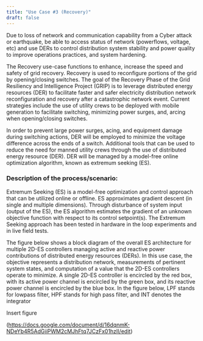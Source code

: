 ```yaml
---
title: "Use Case #3 (Recovery)"
draft: false
---
```

Due to loss of network and communication capability from a Cyber
attack or earthquake, be able to access status of network (powerflows, voltage, etc) and
use DERs to control distribution system stability and power quality to improve operations
practices, and system hardening.

The Recovery use-case functions to enhance, increase the speed and safety of grid recovery. Recovery is used to reconfigure portions of the grid by opening/closing switches. The goal of the Recovery Phase of the Grid Resiliency and Intelligence Project (GRIP) is to leverage distributed energy resources (DER) to facilitate faster and safer electricity distribution network reconfiguration and recovery after a catastrophic network event. Current strategies include the use of utility crews to be deployed with mobile generation to facilitate switching, minimizing power surges, and, arcing when opening/closing switches.

In order to prevent large power surges, acing, and equipment damage during switching actions, DER will be employed to minimize the voltage difference across the ends of a switch. Additional tools that can be used to reduce the need for manned utility crews through the use of distributed energy resource (DER).  DER will be managed by a model-free online optimization algorithm, known as extremum seeking (ES).


### Description of the process/scenario:
Extremum Seeking (ES) is a model-free optimization and control approach that can be utilized online or offline. ES approximates gradient descent (in single and multiple dimensions). Through disturbance of system input (output of the ES), the ES algorithm estimates the gradient of an unknown objective function with respect to its control setpoint(s). The Extremum Seeking approach has been tested in hardware in the loop experiments and in live field tests.

The figure below shows a block diagram of the overall ES architecture for multiple 2D-ES controllers managing active and reactive power contributions of distributed energy resources (DERs). In this use case, the objective represents a distribution network, measurements of pertinent system states, and computation of a value that the 2D-ES controllers operate to minimize. A single 2D-ES controller is encircled by the red box, with its active power channel is encircled by the green box, and its reactive power channel is encircled by the blue box. In the figure below, LPF stands for lowpass filter, HPF stands for high pass filter, and INT denotes the integrator

Insert figure

(https://docs.google.com/document/d/16dqnmK-NDeYb4R5AdGiiPWM2cMJhFtq7JCzFx01hzII/edit)
